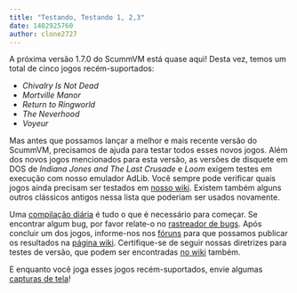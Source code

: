 ```yaml
---
title: "Testando, Testando 1, 2,3"
date: 1402925760
author: clone2727
---
```


A próxima versão 1.7.0 do ScummVM está quase aqui! Desta vez, temos um total de cinco jogos recém-suportados:

*   *Chivalry Is Not Dead*
*   *Mortville Manor*
*   *Return to Ringworld*
*   *The Neverhood*
*   *Voyeur*

Mas antes que possamos lançar a melhor e mais recente versão do ScummVM, precisamos de ajuda para testar todos esses novos jogos. Além dos novos jogos mencionados para esta versão, as versões de disquete em DOS de *Indiana Jones and The Last Crusade* e *Loom* exigem testes em execução com nosso emulador AdLib. Você sempre pode verificar quais jogos ainda precisam ser testados em [nosso wiki](http://wiki.scummvm.org/index.php/Release_Testing/1.7.0). Existem também alguns outros clássicos antigos nessa lista que poderiam ser usados novamente.

Uma [compilação diária](/downloads/#daily) é tudo o que é necessário para começar. Se encontrar algum bug, por favor relate-o no [rastreador de bugs](http://bugs.scummvm.org/). Após concluir um dos jogos, informe-nos nos [fóruns](http://forums.scummvm.org/viewtopic.php?t=13639) para que possamos publicar os resultados na [página wiki](http://wiki.scummvm.org/index.php/Release_Testing/1.7.0). Certifique-se de seguir nossas diretrizes para testes de versão, que podem ser encontradas [no wiki](http://wiki.scummvm.org/index.php/Release_Testing) também.

E enquanto você joga esses jogos recém-suportados, envie algumas [capturas de tela](http://wiki.scummvm.org/index.php/Screenshots)!
